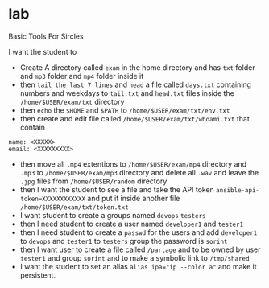 # lab
Basic Tools For Sircles

I want the student to 
- Create A directory called `exam` in the home directory and has `txt` folder and `mp3` folder and `mp4` folder inside it
- then `tail the last 7 lines` and `head` a file called `days.txt` containing numbers and weekdays to `tail.txt` and `head.txt` files inside the `/home/$USER/exam/txt` directory
- then `echo` the `$HOME` and `$PATH` to `/home/$USER/exam/txt/env.txt`
- then create and edit file called `/home/$USER/exam/txt/whoami.txt` that contain 
```
name: <XXXXX>
email: <XXXXXXXXX>
```
- then move all `.mp4` extentions to `/home/$USER/exam/mp4` directory and `.mp3` to `/home/$USER/exam/mp3` directory and delete all `.wav` and leave the `.jpg` files from `/home/$USER/random` directory
- then I want the student to see a file and take the API token `ansible-api-token=XXXXXXXXXXXX` and put it inside another file `/home/$USER/exam/txt/token.txt`
- I want student to create a groups named `devops` `testers`
- then I need student to create a user named `developer1` and `tester1`
- then I need student to create a `passwd` for the users and add `developer1` to `devops` and `tester1` to `testers` group the password is `sorint`
- then I want user to create a file called `/partage` and to be owned by user `tester1` and group `sorint` and to make a symbolic link to `/tmp/shared`
- I want the student to set an alias `alias ipa="ip --color a"` and make it persistent.
